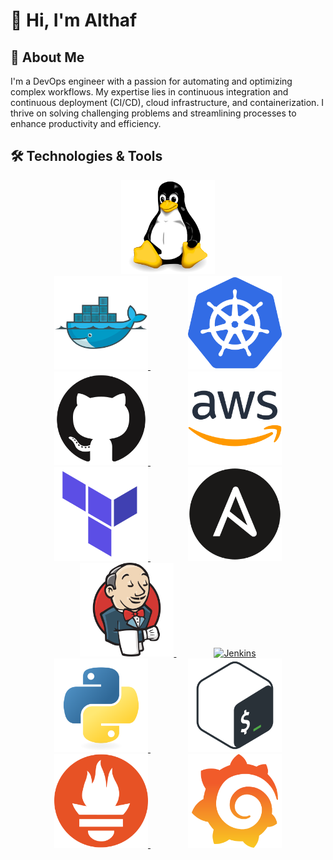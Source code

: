 # 👋 Hi, I'm Althaf
## 🚀 About Me
I'm a DevOps engineer with a passion for automating and optimizing complex workflows. My expertise lies in continuous integration and continuous deployment (CI/CD), cloud infrastructure, and containerization. I thrive on solving challenging problems and streamlining processes to enhance productivity and efficiency.

## 🛠️ Technologies & Tools

<p align="center">
  <a href="https://www.linux.org" target="_blank" style="margin: 0 150px;">
    <img src="https://raw.githubusercontent.com/devicons/devicon/master/icons/linux/linux-original.svg" alt="Linux" width="150" height="150"/>
  </a>
  <a href="https://www.docker.com" target="_blank" style="margin: 0 30px;">
    <img src="https://raw.githubusercontent.com/devicons/devicon/master/icons/docker/docker-original.svg" alt="Docker" width="150" height="150"/>
  </a>
  <a href="https://kubernetes.io" target="_blank" style="margin: 0 30px;">
    <img src="https://raw.githubusercontent.com/devicons/devicon/master/icons/kubernetes/kubernetes-plain.svg" alt="Kubernetes" width="150" height="150"/>
  </a>
  <a href="https://github.com/features/actions" target="_blank" style="margin: 0 30px;">
    <img src="https://raw.githubusercontent.com/devicons/devicon/master/icons/github/github-original.svg" alt="GitHub Actions" width="150" height="150"/>
  </a>
  <a href="https://aws.amazon.com" target="_blank" style="margin: 0 30px;">
    <img src="https://raw.githubusercontent.com/devicons/devicon/master/icons/amazonwebservices/amazonwebservices-original-wordmark.svg" alt="AWS" width="150" height="150"/>
  </a>
  <a href="https://www.terraform.io" target="_blank" style="margin: 0 30px;">
    <img src="https://raw.githubusercontent.com/devicons/devicon/master/icons/terraform/terraform-original.svg" alt="Terraform" width="150" height="150"/>
  </a>
  <a href="https://www.ansible.com" target="_blank" style="margin: 0 30px;">
    <img src="https://raw.githubusercontent.com/devicons/devicon/master/icons/ansible/ansible-original.svg" alt="Ansible" width="150" height="150"/>
  </a>
  <a href="https://www.jenkins.io" target="_blank" style="margin: 0 30px;">
    <img src="https://raw.githubusercontent.com/devicons/devicon/master/icons/jenkins/jenkins-original.svg" alt="Jenkins" width="150" height="150"/>
  </a>
    <a href="https://www.travis-ci.com/" target="_blank" style="margin: 0 30px;">
    <img src="https://www.vectorlogo.zone/logos/travis-ci/travis-ci-icon.svg" alt="Jenkins" width="150" height="150"/>
  </a>
  <a href="https://www.python.org" target="_blank" style="margin: 0 30px;">
    <img src="https://raw.githubusercontent.com/devicons/devicon/master/icons/python/python-original.svg" alt="Python" width="150" height="150"/>
  </a>
  <a href="https://www.gnu.org/software/bash/" target="_blank" style="margin: 0 30px;">
    <img src="https://raw.githubusercontent.com/devicons/devicon/master/icons/bash/bash-original.svg" alt="Bash" width="150" height="150"/>
  </a>
    <a href="https://prometheus.io" target="_blank" style="margin: 0 30px;">
    <img src="https://raw.githubusercontent.com/devicons/devicon/master/icons/prometheus/prometheus-original.svg" alt="Prometheus" width="150" height="150"/>
  </a>
  <a href="https://grafana.com" target="_blank" style="margin: 0 30px;">
    <img src="https://raw.githubusercontent.com/devicons/devicon/master/icons/grafana/grafana-original.svg" alt="Grafana" width="150" height="150"/>
  </a>
</p>
